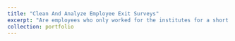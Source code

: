 ```yaml
---
title: "Clean And Analyze Employee Exit Surveys"
excerpt: "Are employees who only worked for the institutes for a short period of time resigning due to some kind of dissatisfaction?"
collection: portfolio
---
```


